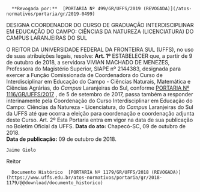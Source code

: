       **Revogada por:**  [PORTARIA Nº 499/GR/UFFS/2019 (REVOGADA)](/atos-normativos/portaria/gr/2019-0499) 

   DESIGNA COORDENADOR DO CURSO DE GRADUAÇÃO INTERDISCIPLINAR EM EDUCAÇÃO DO CAMPO: CIÊNCIAS DA NATUREZA (LICENCIATURA) DO CAMPUS LARANJEIRAS DO SUL  

 O REITOR DA UNIVERSIDADE FEDERAL DA FRONTEIRA SUL (UFFS), no uso de suas atribuições legais, resolve:   **Art. 1º** ESTABELECER que, a partir de 9 de outubro de 2018, a servidora VIVIAN MACHADO DE MENEZES, Professora do Magistério Superior, SIAPE nº 2144383, designada para exercer a Função Comissionada de Coordenadora do Curso de Interdisciplinar em Educação do Campo - Ciências Naturais, Matemática e Ciências Agrárias, do *Campus* Laranjeiras do Sul, conforme [PORTARIA Nº 1116/GR/UFFS/2017](https://www.uffs.edu.br/atos-normativos/portaria/gr/2017-1116)  , de 5 de setembro de 2017, passa também a responder interinamente pela Coordenação do Curso Interdisciplinar em Educação do Campo: Ciências da Natureza - Licenciatura, do *Campus* Laranjeiras do Sul da UFFS até que ocorra a eleição para coordenação e coordenação adjunta deste Curso.   Art. 2º Esta Portaria entra em vigor na data de sua publicação no Boletim Oficial da UFFS.      **Data do ato:** Chapecó-SC, 09 de outubro de 2018.   
 **Data de publicação:**  09 de outubro de 2018. 

    Jaime Giolo   
 Reitor 

      Documento Histórico  [PORTARIA Nº 1179/GR/UFFS/2018 (REVOGADA)](https://www.uffs.edu.br/atos-normativos/portaria/gr/2018-1179/@@download/documento_historico)     
      